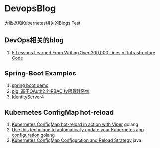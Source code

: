 # DevopsBlog

大数据和Kubernetes相关的Blogs Test

## DevOps相关的blog
1. [5 Lessons Learned From Writing Over 300,000 Lines of Infrastructure Code](https://blog.gruntwork.io/5-lessons-learned-from-writing-over-300-000-lines-of-infrastructure-code-36ba7fadeac1)


## Spring-Boot Examples
1. [spring boot demo](https://github.com/xkcoding/spring-boot-demo)
2. [pig: 基于OAuth2 的RBAC 权限管理系统](https://gitee.com/log4j/pig)
3. [IdentityServer4](https://github.com/IdentityServer/IdentityServer4)


## Kubernetes ConfigMap hot-reload
1. [Kubernetes ConfigMap hot-reload in action with Viper](https://medium.com/@xcoulon/kubernetes-configmap-hot-reload-in-action-with-viper-d413128a1c9a) golang
2. [Use this technique to automatically update your Kubernetes app configuration](https://itnext.io/how-to-automatically-update-your-kubernetes-app-configuration-d750e0ca79ab) golang
3. [Kubernetes ConfigMap Configuration and Reload Strategy](https://medium.com/swlh/kubernetes-configmap-confuguration-and-reload-strategy-9f8a286f3a44) java
